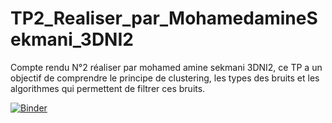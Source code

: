 # TP2_Realiser_par_MohamedamineSekmani_3DNI2
Compte rendu N°2 réaliser par mohamed amine sekmani 3DNI2, ce TP a un objectif de comprendre le principe de clustering, les types des bruits et les algorithmes qui permettent de filtrer ces bruits.


[![Binder](https://mybinder.org/badge_logo.svg)](https://mybinder.org/v2/gh/sekmani/TP2_Realiser_par_MohamedamineSekmani_3DNI2/main?filepath=TP2_clustering_r%C3%A9aliser_par_mohamed_amine_sekmani_3DNI2.ipynb)
